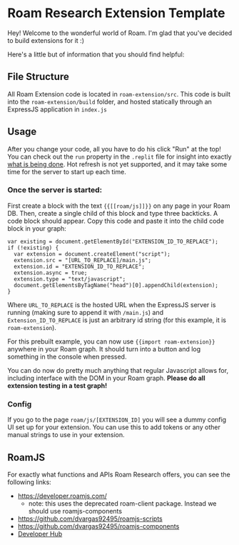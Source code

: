 # Roam Research Extension Template
    
Hey! Welcome to the wonderful world of Roam. I'm glad that you've decided to build extensions for it :)

Here's a little but of information that you should find helpful:

## File Structure
All Roam Extension code is located in `roam-extension/src`. This code is built into the `roam-extension/build` folder, and hosted statically through an ExpressJS application in `index.js`

## Usage
After you change your code, all you have to do his click "Run" at the top! You can check out the `run` property in the `.replit` file for insight into exactly [what is being done](https://docs.replit.com/programming-ide/configuring-repl). Hot refresh is not yet supported, and it may take some time for the server to start up each time. 

### Once the server is started:
First create a block with the text `{{[[roam/js]]}}` on any page in your Roam DB. Then, create a single child of this block and type three backticks. A code block should appear. Copy this code and paste it into the child code block in your graph:
```
var existing = document.getElementById("EXTENSION_ID_TO_REPLACE");
if (!existing) {
  var extension = document.createElement("script");
  extension.src = "[URL_TO_REPLACE]/main.js";
  extension.id = "EXTENSION_ID_TO_REPLACE";
  extension.async = true;
  extension.type = "text/javascript";
  document.getElementsByTagName("head")[0].appendChild(extension);
}
```
Where `URL_TO_REPLACE` is the hosted URL when the ExpressJS server is running (making sure to append it with `/main.js`) and `Extension_ID_TO_REPLACE` is just an arbitrary id string (for this example, it is `roam-extension`).

For this prebuilt example, you can now use `{{import roam-extension}}` anywhere in your Roam graph. It should turn into a button and log something in the console when pressed. 

You can do now do pretty much anything that regular Javascript allows for, including interface with the DOM in your Roam graph. **Please do all extension testing in a test graph!**

### Config
  If you go to the page `roam/js/[EXTENSION_ID]` you will see a dummy config UI set up for your extension. You can use this to add tokens or any other manual strings to use in your extension.

## RoamJS
For exactly what functions and APIs Roam Research offers, you can see the following links:
- https://developer.roamjs.com/
  - note: this uses the deprecated roam-client package. Instead we should use roamjs-components
- https://github.com/dvargas92495/roamjs-scripts
- https://github.com/dvargas92495/roamjs-components
- [Developer Hub](https://roamresearch.com/#/app/developer-documentation/page/49715b-M2)
      